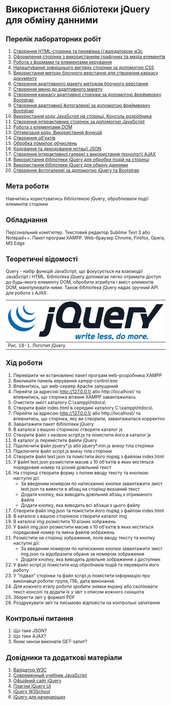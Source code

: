 # Використання бібліотеки jQuery для обміну данними

## Перелік лабораторних робіт

1.  [Створення HTML-сторінки та перевірка її валідатором w3c](lab-01.md)
2.  [Оформлення сторінки з використанням графічних та медіа елементів](lab-02.md)
3.  [Робота з формами та елементами керування](lab-03.md)
4.  [Налаштування зовнішнього вигляду сторінки за допомогою CSS](lab-04.md)
5.  [Використання методу блочного верстання для створення каркасу документу](lab-05.md)
6.  [Створення адаптивного макету методом блочного верстання](lab-06.md)
7.  [Створення меню до адаптивного макету](lab-07.md)
8.  [Створення каркасу адаптивної сторінки за допомогою фреймворку Bootstrap](lab-08.md)
9.  [Створення адаптивної фотогалереї за допомогою фреймворку Bootstrap](lab-09.md)
10. [Використання коду JavaScript на сторінці. Консоль розробника](lab-10.md)
11. [Створення інтерактивних сторінок за допомогою JavaScript](lab-11.md)
12. [Робота з елементами DOM](lab-12.md)
13. [Оптимізація коду. Використання функцій](lab-13.md)
14. [Створення об'єктів](lab-14.md)
15. [Обробка помилок обчислень](lab-15.md)
16. [Кодування та декодування нотації JSON](lab-16.md)
17. [Створення інтерактивної галереї з використання технології AJAX](lab-17.md)
18. [Використання бібліотеки jQuery для обробки подій на сторінці](lab-18.md)
19. [Використання бібліотеки jQuery для обміну данними](lab-19.md)
20. [Створення фотогалереї за допомогою jQuery та Bootstrap](lab-20.md)

## Мета роботи

Навчитись користуватись бібліотекою jQuery, оброблювати події елементів сторінки

## Обладнання

Персональний комп'ютер. Текстовий редактор Sublime Text 3 або Notepad++. Пакет програм XAMPP. Web-браузер Chrome, Firefox, Opera, MS Edge

## Теоретичні відомості

Query - набір функцій JavaScript, що фокусується на взаємодії JavaScript і HTML. Бібліотека jQuery допомагає легко отримати доступ до будь-якого елементу DOM, обробити атрибути і вміст елементів DOM, маніпулювати ними. Також бібліотека jQuery надає зручний API для роботи з AJAX.

|![Рис. 18-1. Логотип jQuery](img/18001.svg)|
|:------------------------------------------|
| Рис. 18-1. Логотип jQuery |

## Хід роботи

1. Перевірити чи встановлено пакет програм web-розробника XAMPP
2. Викликати панель керування xampp-control.exe
3. Впевнитись, що web-сервер Apache запущений
4. Перейти за адресою http://127.0.0.1/ або http://localhost/ та впевнитись, що сторінка вітання XAMPP завантажилась
5. Очистити зміст каталогу C:\xampp\htdocs\
6. Створити файл index.html в середині каталогу C:\xampp\htdocs\
7. Перейти за адресою http://127.0.0.1/ або http://localhost/ та впевнитись, що сторінка, яку ви створили, завантажилася корректно
8. Завантажити пакет бібліотеки jQuery
9. В каталозі з вашою сторінкою створити каталог js
10. Створити файл з назвою script.js та помістити його в каталог js
11. В каталог js перемістити файли jQuery
12. Підключити файл jquery*.js або jquery*.min.js внизу тіла сторінки
13. Підключити файл script.js внизу тіла сторінки
14. Створити файл text.json та помістити його поряд з файлом index.html
15. У файлі text.json розмістити масив з 10 об'єктів в яких містяться порядковий номер та різний довільний текст
16. На сторінці створити форму з полем вводу тексту та кнопкою наступні дії:
	- За введеним номером по натисканню кнопки завантажити зміст text.json та вивести в абзац на сторінці вказаний текст
	- Додати кнопку, яка виводить довільний абзац з отриманого файла
	- Додати кнопку, яка виводить всі абзаци з цього файлу
17. Створити файл img.json та помістити його поряд з файлом index.html
18. В каталозі з вашою сторінкою створити каталог img
19. В каталозі img розмістити 10 різних зображень
20. У файлі img.json розмістити масив з 10 об'єктів в яких містяться порядковий номер та імена файлів зображень
21. Розмістити на сторінці зображення, поле вводу тексту та кнопку наступні дії:
	- За введеним номером по натисканню кнопки завантажити зміст img.json та відобразити обране за номером зображення
	- Додати кнопку, яка виводить довільне зображення з доступних
22. У файл script.js помістити код обробників подій та перевірити його роботу
23. У "підвал" сторінки та файл script.js помістити інформацію про виконавця роботи: група, ПІБ, дата виконання.
24. Для кожного етапу роботи зробити знімки екрану або скопіювати текст консолі та додати їх у звіт з описом кожного скіншота
25. Зберегти звіт у форматі PDF
26. Роздрукувати звіт та письмово відповісти на контрольні запитання

## Контрольні питання

1. Що таке JSON?
2. Що таке AJAX?
3. Яким чином виконати GET-запит?

## Довідники та додаткові матеріали

1. [Валідатор W3C](https://validator.w3.org)
2. [Современный учебник JavaScript](https://learn.javascript.ru)
3. [Офіційний сайт jQuery](https://jquery.com)
4. [Плагіни jQuery UI](https://jqueryui.com)
5. [jQuery W3School](https://www.w3schools.com/jquery/)
6. [jQuery для начинающих](https://habr.com/ru/post/38208/)


